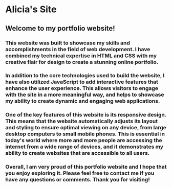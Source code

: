 # Alicia's Site
## Welcome to my portfolio website!

### This website was built to showcase my skills and accomplishments in the field of web development. I have combined my technical expertise in HTML and CSS with my creative flair for design to create a stunning online portfolio.

### In addition to the core technologies used to build the website, I have also utilized JavaScript to add interactive features that enhance the user experience. This allows visitors to engage with the site in a more meaningful way, and helps to showcase my ability to create dynamic and engaging web applications.

### One of the key features of this website is its responsive design. This means that the website automatically adjusts its layout and styling to ensure optimal viewing on any device, from large desktop computers to small mobile phones. This is essential in today's world where more and more people are accessing the internet from a wide range of devices, and it demonstrates my ability to create websites that are accessible to all users.

### Overall, I am very proud of this portfolio website and I hope that you enjoy exploring it. Please feel free to contact me if you have any questions or comments. Thank you for visiting!
